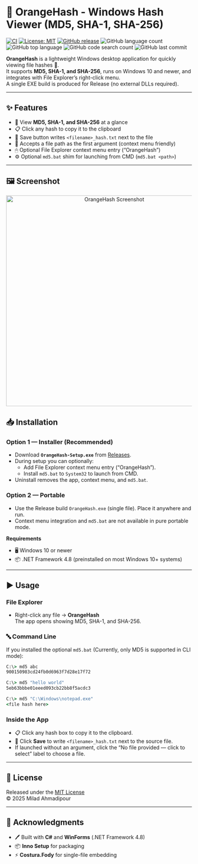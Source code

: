 # 🍊 OrangeHash - Windows Hash Viewer (MD5, SHA-1, SHA-256)

[![CI](https://github.com/xcodz/md5-bat/actions/workflows/ci.yml/badge.svg)](https://github.com/xcodz/md5-bat/actions)
[![License: MIT](https://img.shields.io/badge/License-MIT-blue.svg)](./LICENSE)
[![GitHub release](https://img.shields.io/github/v/release/xcodz/md5-bat.svg)](https://github.com/xcodz/md5-bat/releases)
<img alt="GitHub language count" src="https://img.shields.io/github/languages/count/xcodz/OrangeHash">
<img alt="GitHub top language" src="https://img.shields.io/github/languages/top/xcodz/OrangeHash">
<img alt="GitHub code search count" src="https://img.shields.io/github/search?query=OrangeHash">
<img alt="GitHub last commit" src="https://img.shields.io/github/last-commit/xcodz/OrangeHash">

**OrangeHash** is a lightweight Windows desktop application for quickly viewing file hashes 🎯.  
It supports **MD5, SHA-1, and SHA-256**, runs on Windows 10 and newer, and integrates with File Explorer’s right-click menu.  
A single EXE build is produced for Release (no external DLLs required).

---

## ✨ Features
- 🔑 View **MD5, SHA-1, and SHA-256** at a glance
- 📋 Click any hash to copy it to the clipboard
- 💾 Save button writes `<filename>_hash.txt` next to the file
- 📂 Accepts a file path as the first argument (context menu friendly)
- 🖱 Optional File Explorer context menu entry (“OrangeHash”)
- ⚙️ Optional `md5.bat` shim for launching from CMD (`md5.bat <path>`)

---

## 🖼 Screenshot

<p align="center">
  <img src="https://github.com/xcodz/md5-bat/blob/main/docs/screenshot.png" alt="OrangeHash Screenshot" width="571"/>
</p>


## 📥 Installation

### Option 1 — Installer (Recommended)
- Download **`OrangeHash-Setup.exe`** from [Releases](https://github.com/xcodz/md5-bat/releases).
- During setup you can optionally:
  - Add File Explorer context menu entry (“OrangeHash”).
  - Install `md5.bat` to `System32` to launch from CMD.
- Uninstall removes the app, context menu, and `md5.bat`.

### Option 2 — Portable
- Use the Release build `OrangeHash.exe` (single file). Place it anywhere and run.
- Context menu integration and `md5.bat` are not available in pure portable mode.

**Requirements**
- 🖥 Windows 10 or newer  
- 📦 .NET Framework 4.8 (preinstalled on most Windows 10+ systems)

---

## ▶️ Usage

### File Explorer
- Right-click any file → **OrangeHash**  
  The app opens showing MD5, SHA-1, and SHA-256.

### 🔤 Command Line
If you installed the optional `md5.bat` 
(Currently, only MD5 is supported in CLI mode):

```bat
C:\> md5 abc
900150983cd24fb0d6963f7d28e17f72

C:\> md5 "hello world"
5eb63bbbe01eeed093cb22bb8f5acdc3

C:\> md5 "C:\Windows\notepad.exe"
<file hash here>
```

### Inside the App
- 📋 Click any hash box to copy it to the clipboard.
- 💾 Click **Save** to write `<filename>_hash.txt` next to the source file.
- If launched without an argument, click the “No file provided — click to select” label to choose a file.

---

## 📜 License
Released under the [MIT License](./LICENSE)  
© 2025 Milad Ahmadipour

---

## 🙏 Acknowledgments
- 🖊 Built with **C#** and **WinForms** (.NET Framework 4.8)  
- 📦 **Inno Setup** for packaging  
- ⚡ **Costura.Fody** for single-file embedding  
